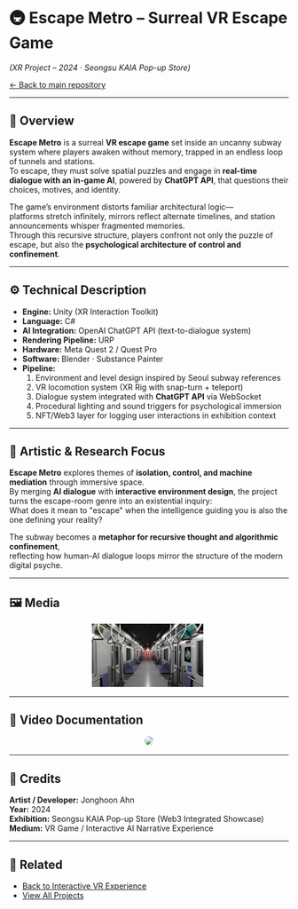 # 🚇 Escape Metro – Surreal VR Escape Game  
*(XR Project – 2024 · Seongsu KAIA Pop-up Store)*  

[← Back to main repository](https://github.com/reusahn/Unity-Unreal-Interaction-Research/tree/main)

---

## 🧩 Overview  
**Escape Metro** is a surreal **VR escape game** set inside an uncanny subway system where players awaken without memory, trapped in an endless loop of tunnels and stations.  
To escape, they must solve spatial puzzles and engage in **real-time dialogue with an in-game AI**, powered by **ChatGPT API**, that questions their choices, motives, and identity.  

The game’s environment distorts familiar architectural logic—  
platforms stretch infinitely, mirrors reflect alternate timelines, and station announcements whisper fragmented memories.  
Through this recursive structure, players confront not only the puzzle of escape, but also the **psychological architecture of control and confinement**.  

---

## ⚙️ Technical Description  
- **Engine:** Unity (XR Interaction Toolkit)  
- **Language:** C#  
- **AI Integration:** OpenAI ChatGPT API (text-to-dialogue system)  
- **Rendering Pipeline:** URP  
- **Hardware:** Meta Quest 2 / Quest Pro  
- **Software:** Blender · Substance Painter  
- **Pipeline:**  
  1. Environment and level design inspired by Seoul subway references  
  2. VR locomotion system (XR Rig with snap-turn + teleport)  
  3. Dialogue system integrated with **ChatGPT API** via WebSocket  
  4. Procedural lighting and sound triggers for psychological immersion  
  5. NFT/Web3 layer for logging user interactions in exhibition context  

---

## 🧠 Artistic & Research Focus  
**Escape Metro** explores themes of **isolation, control, and machine mediation** through immersive space.  
By merging **AI dialogue** with **interactive environment design**, the project turns the escape-room genre into an existential inquiry:  
What does it mean to "escape" when the intelligence guiding you is also the one defining your reality?  

The subway becomes a **metaphor for recursive thought and algorithmic confinement**,  
reflecting how human-AI dialogue loops mirror the structure of the modern digital psyche.  

---

## 🖼️ Media
<p align="center">
  <img src="./media/EscapeMetro_01.jpg" width="40%" style="margin-right:5px;"/>  
  <!--<img src="./media/EscapeMetro_02.jpg" width="40%" style="margin-right:5px;"/>-->
</p>

---

## 🎥 Video Documentation
<p align="center">
  <a href="https://vimeo.com/your-video-link-here">
    <img src="./media/EscapeMetro_Thumb.jpg" width="40%" style="border-radius:10px;"/>
  </a>
</p>

---

## 👤 Credits  
**Artist / Developer:** Jonghoon Ahn  
**Year:** 2024  
**Exhibition:** Seongsu KAIA Pop-up Store (Web3 Integrated Showcase)  
**Medium:** VR Game / Interactive AI Narrative Experience  

---

## 🔗 Related  
- [Back to Interactive VR Experience](../README.md)  
- [View All Projects](https://github.com/reusahn/Unity-Unreal-Interaction-Research/tree/main)

